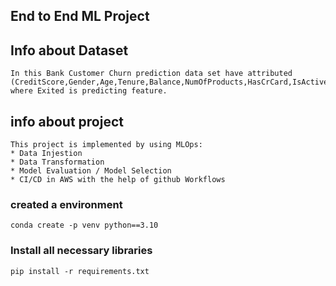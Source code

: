 ## End to End ML Project

## Info about Dataset
```
In this Bank Customer Churn prediction data set have attributed (CreditScore,Gender,Age,Tenure,Balance,NumOfProducts,HasCrCard,IsActiveMember,EstimatedSalary,Exited).
where Exited is predicting feature.
```
## info about project
```
This project is implemented by using MLOps:
* Data Injestion
* Data Transformation
* Model Evaluation / Model Selection
* CI/CD in AWS with the help of github Workflows 
```
### created a environment
```
conda create -p venv python==3.10
```
### Install all necessary libraries
```
pip install -r requirements.txt
```

